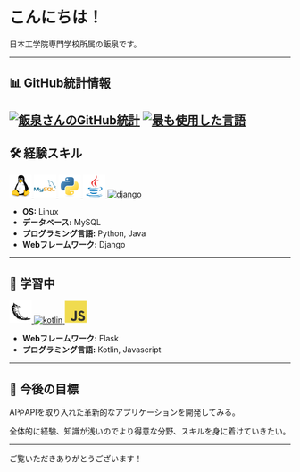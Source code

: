 # こんにちは！

日本工学院専門学校所属の飯泉です。

---

## 📊 GitHub統計情報

[![飯泉さんのGitHub統計](https://github-readme-stats.vercel.app/api?username=daigo-jp&show_icons=true&theme=radical)](https://github.com/anuraghazra/github-readme-stats)
[![最も使用した言語](https://github-readme-stats.vercel.app/api/top-langs/?username=daigo-jp&layout=compact&langs_count=8&theme=radical&hide_progress=true)](https://github.com/anuraghazra/github-readme-stats)
---

## 🛠️ 経験スキル

<p align="left">
  <a href="https://www.linux.org/" target="_blank" rel="noreferrer">
    <img src="https://raw.githubusercontent.com/devicons/devicon/master/icons/linux/linux-original.svg" alt="linux" width="40" height="40"/>
  </a>
  <a href="https://www.mysql.com/" target="_blank" rel="noreferrer">
    <img src="https://raw.githubusercontent.com/devicons/devicon/master/icons/mysql/mysql-original-wordmark.svg" alt="mysql" width="40" height="40"/>
  </a>
  <a href="https://www.python.org" target="_blank" rel="noreferrer">
    <img src="https://raw.githubusercontent.com/devicons/devicon/master/icons/python/python-original.svg" alt="python" width="40" height="40"/>
  </a>
  <a href="https://www.java.com" target="_blank" rel="noreferrer">
    <img src="https://raw.githubusercontent.com/devicons/devicon/master/icons/java/java-original.svg" alt="java" width="40" height="40"/>
  </a>
  <a href="https://www.djangoproject.com/" target="_blank" rel="noreferrer">
    <img src="https://cdn.worldvectorlogo.com/logos/django.svg" alt="django" width="40" height="40"/>
  </a>
</p>

* **OS:** Linux
* **データベース:** MySQL
* **プログラミング言語:** Python, Java
* **Webフレームワーク:** Django

---

## 🌱 学習中

<p align="left">
  <a href="https://flask.palletsprojects.com/" target="_blank" rel="noreferrer">
    <img src="https://raw.githubusercontent.com/devicons/devicon/master/icons/flask/flask-original.svg" alt="flask" width="40" height="40"/>
  </a>
  <a href="https://kotlinlang.org" target="_blank" rel="noreferrer">
    <img src="https://www.vectorlogo.zone/logos/kotlinlang/kotlinlang-icon.svg" alt="kotlin" width="40" height="40"/>
  </a>
  <a href="https://developer.mozilla.org/en-US/docs/Web/JavaScript" target="_blank" rel="noreferrer">
    <img src="https://raw.githubusercontent.com/devicons/devicon/master/icons/javascript/javascript-original.svg" alt="javascript" width="40" height="40"/>
  </a>
</p>

* **Webフレームワーク:** Flask
* **プログラミング言語:** Kotlin, Javascript


---

## 🚀 今後の目標

AIやAPIを取り入れた革新的なアプリケーションを開発してみる。

全体的に経験、知識が浅いのでより得意な分野、スキルを身に着けていきたい。

---


ご覧いただきありがとうございます！
